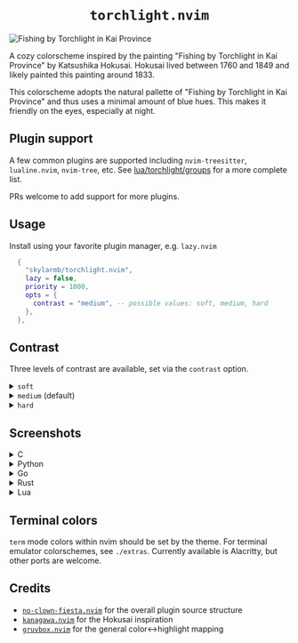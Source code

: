 <h1 align="center"><code>torchlight.nvim</code></h1>

<img alt="Fishing by Torchlight in Kai Province" src="https://github.com/skylarmb/torchlight.nvim/assets/7543705/216c8205-39e0-4ee8-b1ea-2854b6c9b250"></img>

A cozy colorscheme inspired by the painting "Fishing by Torchlight in Kai Province" by Katsushika Hokusai. Hokusai lived between 1760 and 1849 and likely painted this painting around 1833.

This colorscheme adopts the natural pallette of "Fishing by Torchlight in Kai Province" and thus uses a minimal amount of blue hues. This makes it friendly on the eyes, especially at night.

## Plugin support

A few common plugins are supported including `nvim-treesitter`, `lualine.nvim`, `nvim-tree`, etc. See [lua/torchlight/groups](https://github.com/skylarmb/torchlight.nvim/tree/main/lua/torchlight/groups) for a more complete list.

PRs welcome to add support for more plugins.

## Usage

Install using your favorite plugin manager, e.g. `lazy.nvim`

```lua
  {
    "skylarmb/torchlight.nvim",
    lazy = false,
    priority = 1000,
    opts = {
      contrast = "medium", -- possible values: soft, medium, hard
    },
  },

```

## Contrast

Three levels of contrast are available, set via the `contrast` option.

<details>
   <summary><code>soft</code></summary>
   <img width="974" alt="Screenshot 2024-04-21 at 4 03 44 PM" src="https://github.com/skylarmb/torchlight.nvim/assets/7543705/19d8dd62-73c6-499d-bf53-c33dc9f36347">
</details>
<details>
   <summary><code>medium</code> (default)</summary>
  <img width="974" alt="Screenshot 2024-04-21 at 4 04 09 PM" src="https://github.com/skylarmb/torchlight.nvim/assets/7543705/9a77d1c3-2225-4c5e-94de-571b7068735f">
</details>
<details>
   <summary><code>hard</code></summary>
  <img width="974" alt="Screenshot 2024-04-21 at 4 04 43 PM" src="https://github.com/skylarmb/torchlight.nvim/assets/7543705/89cf3ce1-1f23-427c-acea-a838671457ba">

</details>


## Screenshots

<details>
   <summary>C</summary>
<img width="988" alt="Screenshot 2024-04-21 at 2 17 09 PM" src="https://github.com/skylarmb/torchlight.nvim/assets/7543705/b088e0b3-d491-43ee-b4cf-78d1671d7165">

</details>

<details>
   <summary>Python</summary>
<img width="988" alt="Screenshot 2024-04-21 at 2 16 51 PM" src="https://github.com/skylarmb/torchlight.nvim/assets/7543705/11c5a875-e60a-465d-9cf0-07f97756cf75">

</details>

<details>
   <summary>Go</summary>
<img width="988" alt="Screenshot 2024-04-21 at 2 17 42 PM" src="https://github.com/skylarmb/torchlight.nvim/assets/7543705/74ffdc7a-efeb-49af-901e-96832d0696c9">

</details>

<details>
   <summary>Rust</summary>
  <img width="988" alt="Screenshot 2024-04-21 at 2 18 28 PM" src="https://github.com/skylarmb/torchlight.nvim/assets/7543705/8f333426-3860-4252-88f4-8256de319f2f">

</details>

<details>
   <summary>Lua</summary>
   <img width="988" alt="Screenshot 2024-04-21 at 2 21 55 PM" src="https://github.com/skylarmb/torchlight.nvim/assets/7543705/350ced2a-cf94-4781-a8a4-5785ad79bcfa">

</details>

## Terminal colors
`term` mode colors within nvim should be set by the theme. For terminal emulator colorschemes, see `./extras`. Currently available is Alacritty, but other ports are welcome.

## Credits

- [`no-clown-fiesta.nvim`](https://github.com/aktersnurra/no-clown-fiesta.nvim/tree/master) for the overall plugin source structure
- [`kanagawa.nvim`](https://github.com/rebelot/kanagawa.nvim) for the Hokusai inspiration
- [`gruvbox.nvim`](https://github.com/ellisonleao/gruvbox.nvim) for the general color<->highlight mapping
